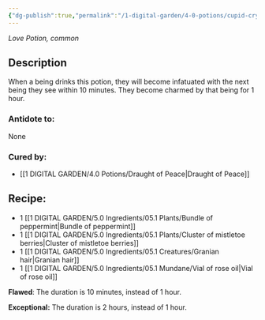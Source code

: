 ```yaml
---
{"dg-publish":true,"permalink":"/1-digital-garden/4-0-potions/cupid-crystals-love/","tags":["potion","love","common"]}
---
```


*Love Potion, common* 

## Description
When a being drinks this potion, they will become infatuated with the next being they see within 10 minutes. They become charmed by that being for 1 hour.

### Antidote to: 
None

### Cured by:
- [[1 DIGITAL GARDEN/4.0 Potions/Draught of Peace\|Draught of Peace]]

## Recipe:

- 1 [[1 DIGITAL GARDEN/5.0 Ingredients/05.1 Plants/Bundle of peppermint\|Bundle of peppermint]]
- 1 [[1 DIGITAL GARDEN/5.0 Ingredients/05.1 Plants/Cluster of mistletoe berries\|Cluster of mistletoe berries]]
- 1 [[1 DIGITAL GARDEN/5.0 Ingredients/05.1 Creatures/Granian hair\|Granian hair]]
- 1 [[1 DIGITAL GARDEN/5.0 Ingredients/05.1 Mundane/Vial of rose oil\|Vial of rose oil]]

**Flawed**:
The duration is 10 minutes, instead of 1 hour.

**Exceptional:** 
The duration is 2 hours, instead of 1 hour.
